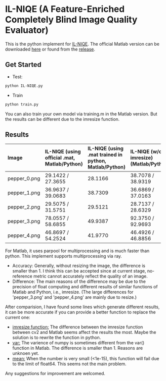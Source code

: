 # IL-NIQE (A Feature-Enriched Completely Blind Image Quality Evaluator)

This is the python implement for [IL-NIQE](http://www4.comp.polyu.edu.hk/~cslzhang/paper/IL-NIQE.pdf). The official Matlab version can be downloaded [here](http://live.ece.utexas.edu/research/Quality/blind.htm) or found from the [release](https://github.com/IceClear/IL-NIQE/releases/tag/v1.0.0).

## Get Started

* Test:

```bash
python IL-NIQE.py
```

* Train

```bash
python train.py
```

You can also train your own model via training.m in the Matlab version. But the results can be different due to the imresize function.

## Results

|Image|IL-NIQE (using official .mat, Matlab/Python)|IL-NIQE (using .mat trained in python, Matlab/Python)|IL-NIQE (w/o imresize) (Matlab/Python)|Time(sec) (Matlab/Python)|
|:-|:-|:-|:-|:-|
|pepper_0.png|29.1422 / 27.3655|28.1166|38.7078 / 38.9319|9.9567 / 103.4350|
|pepper_1.png|36.9637 / 39.0683|38.7309|36.6869 / 37.0163|9.7487 / 90.1218|
|pepper_2.png|29.5075 / 31.5751|29.5121|28.7137 / 28.6329|10.3733 / 103.6504|
|pepper_3.png|78.0557 / 58.6855|49.9387|92.3750 / 92.9693|10.5093 / 97.8555|
|pepper_4.png|46.8697 / 54.2524|41.9770|46.4926 / 46.8856|9.7452 / 103.4113|

For Matlab, it uses parpool for multiprocessing and is much faster than python. This implement supports multiprocessing via ray.

* Accuracy: Generally, without resizing the image, the difference is smaller than 1. I think this can be accepted since at current stage, no-reference metric cannot accurately reflect the quality of an image.
* Difference: The main reasons of the difference may be due to the precision of float computing and different results of similar functions of Matlab and Python, i.e., imresize. (The large differences for 'pepper_3.png' and 'pepper_4.png' are mainly due to resize.)

After comparision, I have found some lines which generate different results, it can be more accurate if you can provide a better function to replace the current one:

- [imresize function:](https://github.com/IceClear/IL-NIQE/blob/master/IL-NIQE.py#L249) The difference between the imresize function between cv2 and Matlab seems affect the results the most. Maybe the solution is to rewrite the function in python.
- [var:](https://github.com/IceClear/IL-NIQE/blob/master/IL-NIQE.py#L111) The varience of numpy is sometimes different from the var() function in Matlab. The difference is smaller than 1. Reasons are unknoen yet.
- [mean:](https://github.com/IceClear/IL-NIQE/blob/master/IL-NIQE.py#L110) When the number is very small (<1e-15), this function will fail due to the limit of float64. This seems not the main problem.

Any suggestions for improvement are welcomed.

